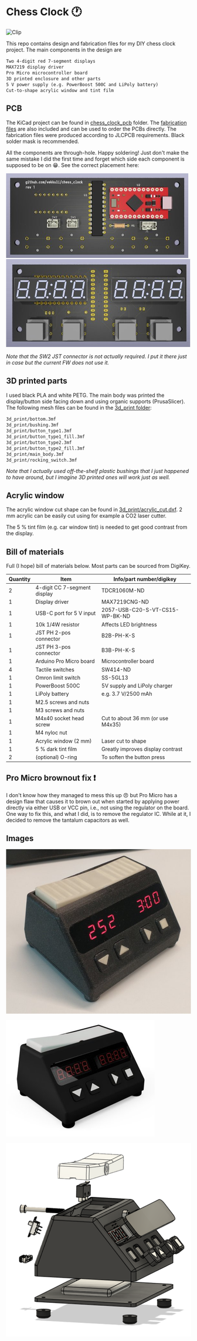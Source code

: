 # Chess Clock :clock1:

![Clip](img/clip.gif "Clip")

This repo contains design and fabrication files for my DIY chess clock project. The main components in the design are

    Two 4-digit red 7-segment displays
    MAX7219 display driver
    Pro Micro microcontroller board
    3D printed enclosure and other parts
    5 V power supply (e.g. PowerBoost 500C and LiPoly battery)
    Cut-to-shape acrylic window and tint film

## PCB

The KiCad project can be found in [chess_clock_pcb](chess_clock_pcb) folder. The [fabrication files](chess_clock_pcb/fabrication) are also included and can be used to order the PCBs directly. The fabrication files were produced according to JLCPCB requirements. Black solder mask is recommended.

All the components are through-hole. Happy soldering! Just don't make the same mistake I did the first time and forget which side each component is supposed to be on :grin:. See the correct placement here:

![PCB Top](img/pcb_top.jpg "PCB Top") ![PCB Bottom](img/pcb_bottom.jpg "PCB Bottom")

*Note that the SW2 JST connector is not actually required. I put it there just in case but the current FW does not use it.*

## 3D printed parts

I used black PLA and white PETG. The main body was printed the display/button side facing down and using organic supports (PrusaSlicer). The following mesh files can be found in the [3d_print folder](3d_print):

    3d_print/bottom.3mf
    3d_print/bushing.3mf
    3d_print/button_type1.3mf
    3d_print/button_type1_fill.3mf
    3d_print/button_type2.3mf
    3d_print/button_type2_fill.3mf
    3d_print/main_body.3mf
    3d_print/rocking_switch.3mf

*Note that I actually used off-the-shelf plastic bushings that I just happened to have around, but I imagine 3D printed ones will work just as well.*

## Acrylic window

The acrylic window cut shape can be found in [3d_print/acrylic_cut.dxf](3d_print/acrylic_cut.dxf). 2 mm acrylic can be easily cut using for example a CO2 laser cutter.

The 5 % tint film (e.g. car window tint) is needed to get good contrast from the display.

## Bill of materials

Full (I hope) bill of materials below. Most parts can be sourced from DigiKey.

| Quantity  | Item                          | Info/part number/digikey          |
|-----------|-------------------------------|-----------------------------------|
| 2         | 4-digit CC 7-segment display  | TDCR1060M-ND                      |
| 1         | Display driver                | MAX7219CNG-ND                     |
| 1         | USB-C port for 5 V input      | 2057-USB-C20-S-VT-CS15-WP-BK-ND   |
| 1         | 10k 1/4W resistor             | Affects LED brightness            |
| 1         | JST PH 2-pos connector        | B2B-PH-K-S                        |
| 1         | JST PH 3-pos connector        | B3B-PH-K-S                        |
| 1         | Arduino Pro Micro board       | Microcontroller board             |
| 4         | Tactile switches              | SW414-ND                          |
| 1         | Omron limit switch            | SS-5GL13                          |
| 1         | PowerBoost 500C               | 5V supply and LiPoly charger      |
| 1         | LiPoly battery                | e.g. 3.7 V/2500 mAh               |
| 1         | M2.5 screws and nuts          |                                   |
| 1         | M3 screws and nuts            |                                   |
| 1         | M4x40 socket head screw       | Cut to about 36 mm (or use M4x35) |
| 1         | M4 nyloc nut                  |                                   |
| 1         | Acrylic window (2 mm)         | Laser cut to shape                |
| 1         | 5 % dark tint film            | Greatly improves display contrast |
| 2         | (optional) O-ring             | To soften the button press        |

## Pro Micro brownout fix :exclamation:

I don't know how they managed to mess this up :angry: but Pro Micro has a design flaw that causes it to brown out when started by applying power directly via either USB or VCC pin, i.e., not using the regulator on the board. One way to fix this, and what I did, is to remove the regulator IC. While at it, I decided to remove the tantalum capacitors as well.

## Images

![Image](img/image.jpg "Image")

![Render](img/render.jpg "Render")

![Exploded View](img/exploded_view.png "Exploded View")
